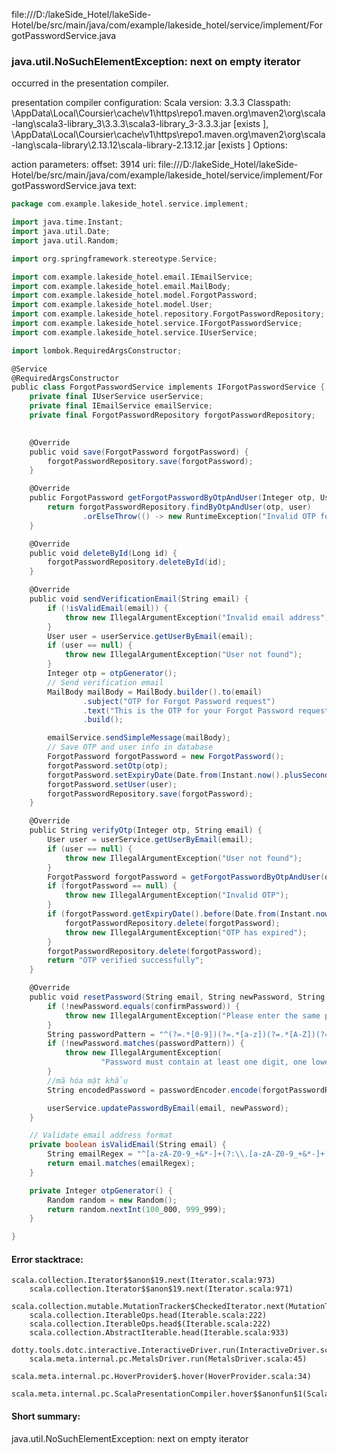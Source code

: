 file:///D:/lakeSide_Hotel/lakeSide-Hotel/be/src/main/java/com/example/lakeside_hotel/service/implement/ForgotPasswordService.java
### java.util.NoSuchElementException: next on empty iterator

occurred in the presentation compiler.

presentation compiler configuration:
Scala version: 3.3.3
Classpath:
<HOME>\AppData\Local\Coursier\cache\v1\https\repo1.maven.org\maven2\org\scala-lang\scala3-library_3\3.3.3\scala3-library_3-3.3.3.jar [exists ], <HOME>\AppData\Local\Coursier\cache\v1\https\repo1.maven.org\maven2\org\scala-lang\scala-library\2.13.12\scala-library-2.13.12.jar [exists ]
Options:



action parameters:
offset: 3914
uri: file:///D:/lakeSide_Hotel/lakeSide-Hotel/be/src/main/java/com/example/lakeside_hotel/service/implement/ForgotPasswordService.java
text:
```scala
package com.example.lakeside_hotel.service.implement;

import java.time.Instant;
import java.util.Date;
import java.util.Random;

import org.springframework.stereotype.Service;

import com.example.lakeside_hotel.email.IEmailService;
import com.example.lakeside_hotel.email.MailBody;
import com.example.lakeside_hotel.model.ForgotPassword;
import com.example.lakeside_hotel.model.User;
import com.example.lakeside_hotel.repository.ForgotPasswordRepository;
import com.example.lakeside_hotel.service.IForgotPasswordService;
import com.example.lakeside_hotel.service.IUserService;

import lombok.RequiredArgsConstructor;

@Service
@RequiredArgsConstructor
public class ForgotPasswordService implements IForgotPasswordService {
    private final IUserService userService;
    private final IEmailService emailService;
    private final ForgotPasswordRepository forgotPasswordRepository;
    

    @Override
    public void save(ForgotPassword forgotPassword) {
        forgotPasswordRepository.save(forgotPassword);
    }

    @Override
    public ForgotPassword getForgotPasswordByOtpAndUser(Integer otp, User user) {
        return forgotPasswordRepository.findByOtpAndUser(otp, user)
                .orElseThrow(() -> new RuntimeException("Invalid OTP for email: " + user.getEmail()));
    }

    @Override
    public void deleteById(Long id) {
        forgotPasswordRepository.deleteById(id);
    }

    @Override
    public void sendVerificationEmail(String email) {
        if (!isValidEmail(email)) {
            throw new IllegalArgumentException("Invalid email address");
        }
        User user = userService.getUserByEmail(email);
        if (user == null) {
            throw new IllegalArgumentException("User not found");
        }
        Integer otp = otpGenerator();
        // Send verification email
        MailBody mailBody = MailBody.builder().to(email)
                .subject("OTP for Forgot Password request")
                .text("This is the OTP for your Forgot Password request: " + otp)
                .build();

        emailService.sendSimpleMessage(mailBody);
        // Save OTP and user info in database
        ForgotPassword forgotPassword = new ForgotPassword();
        forgotPassword.setOtp(otp);
        forgotPassword.setExpiryDate(Date.from(Instant.now().plusSeconds(70)));
        forgotPassword.setUser(user);
        forgotPasswordRepository.save(forgotPassword);
    }

    @Override
    public String verifyOtp(Integer otp, String email) {
        User user = userService.getUserByEmail(email);
        if (user == null) {
            throw new IllegalArgumentException("User not found");
        }
        ForgotPassword forgotPassword = getForgotPasswordByOtpAndUser(otp, user);
        if (forgotPassword == null) {
            throw new IllegalArgumentException("Invalid OTP");
        }
        if (forgotPassword.getExpiryDate().before(Date.from(Instant.now()))) {
            forgotPasswordRepository.delete(forgotPassword);
            throw new IllegalArgumentException("OTP has expired");
        }
        forgotPasswordRepository.delete(forgotPassword);
        return "OTP verified successfully";
    }

    @Override
    public void resetPassword(String email, String newPassword, String confirmPassword) {
        if (!newPassword.equals(confirmPassword)) {
            throw new IllegalArgumentException("Please enter the same password in both fields");
        }
        String passwordPattern = "^(?=.*[0-9])(?=.*[a-z])(?=.*[A-Z])(?=.*[@#$%^&+=])(?=\\S+$).{8,}$";
        if (!newPassword.matches(passwordPattern)) {
            throw new IllegalArgumentException(
                    "Password must contain at least one digit, one lowercase letter, one uppercase letter, one special character and no whitespace");
        }
        //mã hóa mật khẩu
        String encodedPassword = passwordEncoder.encode(forgotPasswordRequest.getNewPassword()@@);

        userService.updatePasswordByEmail(email, newPassword);
    }

    // Validate email address format
    private boolean isValidEmail(String email) {
        String emailRegex = "^[a-zA-Z0-9_+&*-]+(?:\\.[a-zA-Z0-9_+&*-]+)*@(?:[a-zA-Z0-9-]+\\.)+[a-zA-Z]{2,7}$";
        return email.matches(emailRegex);
    }

    private Integer otpGenerator() {
        Random random = new Random();
        return random.nextInt(100_000, 999_999);
    }

}

```



#### Error stacktrace:

```
scala.collection.Iterator$$anon$19.next(Iterator.scala:973)
	scala.collection.Iterator$$anon$19.next(Iterator.scala:971)
	scala.collection.mutable.MutationTracker$CheckedIterator.next(MutationTracker.scala:76)
	scala.collection.IterableOps.head(Iterable.scala:222)
	scala.collection.IterableOps.head$(Iterable.scala:222)
	scala.collection.AbstractIterable.head(Iterable.scala:933)
	dotty.tools.dotc.interactive.InteractiveDriver.run(InteractiveDriver.scala:168)
	scala.meta.internal.pc.MetalsDriver.run(MetalsDriver.scala:45)
	scala.meta.internal.pc.HoverProvider$.hover(HoverProvider.scala:34)
	scala.meta.internal.pc.ScalaPresentationCompiler.hover$$anonfun$1(ScalaPresentationCompiler.scala:368)
```
#### Short summary: 

java.util.NoSuchElementException: next on empty iterator